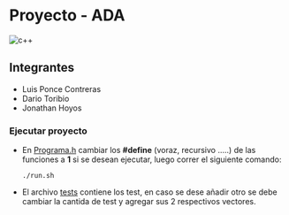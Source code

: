 # Proyecto - ADA

![c++](https://img.shields.io/badge/C++-Solutions-blue.svg?style=flat&logo=c%2B%2B)
## Integrantes

* Luis Ponce Contreras
* Dario Toribio
* Jonathan Hoyos

### Ejecutar proyecto
  * En [Programa.h](programa.h) cambiar los **#define** (voraz, recursivo .....) de las funciones a **1** si se desean ejecutar, luego correr el siguiente comando: 
  
        ./run.sh

 * El archivo [tests](tests) contiene los test, en caso se dese añadir otro se debe cambiar la cantida de test y agregar sus 2 respectivos vectores.
